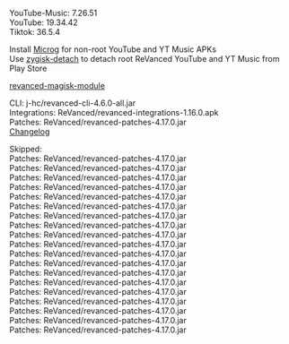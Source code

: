 YouTube-Music: 7.26.51                     
YouTube: 19.34.42  
Tiktok: 36.5.4  

Install [Microg](https://github.com/ReVanced/GmsCore/releases) for non-root YouTube and YT Music APKs  
Use [zygisk-detach](https://github.com/j-hc/zygisk-detach) to detach root ReVanced YouTube and YT Music from Play Store  

[revanced-magisk-module](https://github.com/j-hc/revanced-magisk-module)
  
CLI: j-hc/revanced-cli-4.6.0-all.jar  
Integrations: ReVanced/revanced-integrations-1.16.0.apk  
Patches: ReVanced/revanced-patches-4.17.0.jar  
[Changelog](https://github.com/ReVanced/revanced-patches/releases/tag/v4.17.0)  

Skipped:  
Patches: ReVanced/revanced-patches-4.17.0.jar  
Patches: ReVanced/revanced-patches-4.17.0.jar  
Patches: ReVanced/revanced-patches-4.17.0.jar  
Patches: ReVanced/revanced-patches-4.17.0.jar  
Patches: ReVanced/revanced-patches-4.17.0.jar  
Patches: ReVanced/revanced-patches-4.17.0.jar  
Patches: ReVanced/revanced-patches-4.17.0.jar  
Patches: ReVanced/revanced-patches-4.17.0.jar  
Patches: ReVanced/revanced-patches-4.17.0.jar  
Patches: ReVanced/revanced-patches-4.17.0.jar  
Patches: ReVanced/revanced-patches-4.17.0.jar  
Patches: ReVanced/revanced-patches-4.17.0.jar  
Patches: ReVanced/revanced-patches-4.17.0.jar  
Patches: ReVanced/revanced-patches-4.17.0.jar  
Patches: ReVanced/revanced-patches-4.17.0.jar  
Patches: ReVanced/revanced-patches-4.17.0.jar  
Patches: ReVanced/revanced-patches-4.17.0.jar  
Patches: ReVanced/revanced-patches-4.17.0.jar  
Patches: ReVanced/revanced-patches-4.17.0.jar                                        
